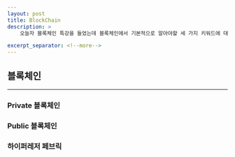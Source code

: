 ```yaml
---
layout: post
title: BlockChain
description: >
    오늘자 블록체인 특강을 들었는데 블록체인에서 기본적으로 알아야할 세 가지 키워드에 대한 설명을 들어서 정리를 해보겠다.<br>블록체인으로 진출할 생각은 없지만 그래도 기본적인 키워드들을 알면 블록체인 관련 대화할 때 어느정도 이해에 도움이 되지 않을 까 하고 작성해본당

excerpt_separator: <!--more-->
---
```


<!--more-->

## 블록체인

------

### Private 블록체인

### Public 블록체인

### 하이퍼레저 페브릭
